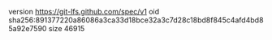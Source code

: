 version https://git-lfs.github.com/spec/v1
oid sha256:891377220a86086a3ca33d18bce32a3c7d28c18bd8f845c4afd4bd85a92e7590
size 46915
